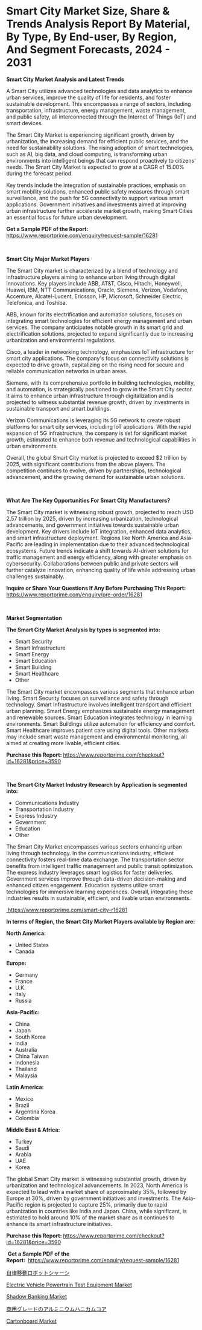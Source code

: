 <p><h1>Smart City Market Size, Share & Trends Analysis Report By Material, By Type, By End-user, By Region, And Segment Forecasts, 2024 - 2031</h1></p><p><strong>Smart City Market Analysis and Latest Trends</strong></p>
<p><p>A Smart City utilizes advanced technologies and data analytics to enhance urban services, improve the quality of life for residents, and foster sustainable development. This encompasses a range of sectors, including transportation, infrastructure, energy management, waste management, and public safety, all interconnected through the Internet of Things (IoT) and smart devices. </p><p>The Smart City Market is experiencing significant growth, driven by urbanization, the increasing demand for efficient public services, and the need for sustainability solutions. The rising adoption of smart technologies, such as AI, big data, and cloud computing, is transforming urban environments into intelligent beings that can respond proactively to citizens' needs. The Smart City Market is expected to grow at a CAGR of 15.00% during the forecast period. </p><p>Key trends include the integration of sustainable practices, emphasis on smart mobility solutions, enhanced public safety measures through smart surveillance, and the push for 5G connectivity to support various smart applications. Government initiatives and investments aimed at improving urban infrastructure further accelerate market growth, making Smart Cities an essential focus for future urban development.</p></p>
<p><strong>Get a Sample PDF of the Report:&nbsp;</strong> <a href="https://www.reportprime.com/enquiry/request-sample/16281">https://www.reportprime.com/enquiry/request-sample/16281</a></p>
<p>&nbsp;</p>
<p><strong>Smart City Major Market Players</strong></p>
<p><p>The Smart City market is characterized by a blend of technology and infrastructure players aiming to enhance urban living through digital innovations. Key players include ABB, AT&T, Cisco, Hitachi, Honeywell, Huawei, IBM, NTT Communications, Oracle, Siemens, Verizon, Vodafone, Accenture, Alcatel-Lucent, Ericsson, HP, Microsoft, Schneider Electric, Telefonica, and Toshiba.</p><p>ABB, known for its electrification and automation solutions, focuses on integrating smart technologies for efficient energy management and urban services. The company anticipates notable growth in its smart grid and electrification solutions, projected to expand significantly due to increasing urbanization and environmental regulations.</p><p>Cisco, a leader in networking technology, emphasizes IoT infrastructure for smart city applications. The company's focus on connectivity solutions is expected to drive growth, capitalizing on the rising need for secure and reliable communication networks in urban areas.</p><p>Siemens, with its comprehensive portfolio in building technologies, mobility, and automation, is strategically positioned to grow in the Smart City sector. It aims to enhance urban infrastructure through digitalization and is projected to witness substantial revenue growth, driven by investments in sustainable transport and smart buildings.</p><p>Verizon Communications is leveraging its 5G network to create robust platforms for smart city services, including IoT applications. With the rapid expansion of 5G infrastructure, the company is set for significant market growth, estimated to enhance both revenue and technological capabilities in urban environments.</p><p>Overall, the global Smart City market is projected to exceed $2 trillion by 2025, with significant contributions from the above players. The competition continues to evolve, driven by partnerships, technological advancement, and the growing demand for sustainable urban solutions.</p></p>
<p>&nbsp;</p>
<p><strong>What Are The Key Opportunities For Smart City Manufacturers?</strong></p>
<p><p>The Smart City market is witnessing robust growth, projected to reach USD 2.57 trillion by 2025, driven by increasing urbanization, technological advancements, and government initiatives towards sustainable urban development. Key drivers include IoT integration, enhanced data analytics, and smart infrastructure deployment. Regions like North America and Asia-Pacific are leading in implementation due to their advanced technological ecosystems. Future trends indicate a shift towards AI-driven solutions for traffic management and energy efficiency, along with greater emphasis on cybersecurity. Collaborations between public and private sectors will further catalyze innovation, enhancing quality of life while addressing urban challenges sustainably.</p></p>
<p><strong>Inquire or Share Your Questions If Any Before Purchasing This Report:</strong> <a href="https://www.reportprime.com/enquiry/pre-order/16281">https://www.reportprime.com/enquiry/pre-order/16281</a></p>
<p>&nbsp;</p>
<p><strong>Market Segmentation</strong></p>
<p><strong>The Smart City Market Analysis by types is segmented into:</strong></p>
<p><ul><li>Smart Security</li><li>Smart Infrastructure</li><li>Smart Energy</li><li>Smart Education</li><li>Smart Building</li><li>Smart Healthcare</li><li>Other</li></ul></p>
<p><p>The Smart City market encompasses various segments that enhance urban living. Smart Security focuses on surveillance and safety through technology. Smart Infrastructure involves intelligent transport and efficient urban planning. Smart Energy emphasizes sustainable energy management and renewable sources. Smart Education integrates technology in learning environments. Smart Buildings utilize automation for efficiency and comfort. Smart Healthcare improves patient care using digital tools. Other markets may include smart waste management and environmental monitoring, all aimed at creating more livable, efficient cities.</p></p>
<p><strong>Purchase this Report:&nbsp;</strong><a href="https://www.reportprime.com/checkout?id=16281&price=3590">https://www.reportprime.com/checkout?id=16281&price=3590</a></p>
<p>&nbsp;</p>
<p><strong>The Smart City Market Industry Research by Application is segmented into:</strong></p>
<p><ul><li>Communications Industry</li><li>Transportation Industry</li><li>Express Industry</li><li>Government</li><li>Education</li><li>Other</li></ul></p>
<p><p>The Smart City Market encompasses various sectors enhancing urban living through technology. In the communications industry, efficient connectivity fosters real-time data exchange. The transportation sector benefits from intelligent traffic management and public transit optimization. The express industry leverages smart logistics for faster deliveries. Government services improve through data-driven decision-making and enhanced citizen engagement. Education systems utilize smart technologies for immersive learning experiences. Overall, integrating these industries results in sustainable, efficient, and livable urban environments.</p></p>
<p><a href="https://www.reportprime.com/smart-city-r16281">&nbsp;https://www.reportprime.com/smart-city-r16281</a></p>
<p><strong>In terms of Region, the Smart City Market Players available by Region are:</strong></p>
<p>
    <p> <strong> North America: </strong>
        <ul>
            <li>United States</li>
            <li>Canada</li>
        </ul>
        </p> 
    <p> <strong> Europe: </strong>
        <ul>
            <li>Germany</li>
            <li>France</li>
            <li>U.K.</li>
            <li>Italy</li>
            <li>Russia</li>
        </ul>
        </p> 
    <p> <strong> Asia-Pacific: </strong>
        <ul>
            <li>China</li>
            <li>Japan</li>
            <li>South Korea</li>
            <li>India</li>
            <li>Australia</li>
            <li>China Taiwan</li>
            <li>Indonesia</li>
            <li>Thailand</li>
            <li>Malaysia</li>
        </ul>
        </p> 
    <p> <strong> Latin America: </strong>
        <ul>
            <li>Mexico</li>
            <li>Brazil</li>
            <li>Argentina Korea</li>
            <li>Colombia</li>
        </ul>
        </p> 
    <p> <strong> Middle East & Africa: </strong>
        <ul>
            <li>Turkey</li>
            <li>Saudi</li>
            <li>Arabia</li>
            <li>UAE</li>
            <li>Korea</li>
        </ul>
    </p>
    </p>
<p><p>The global Smart City market is witnessing substantial growth, driven by urbanization and technological advancements. In 2023, North America is expected to lead with a market share of approximately 35%, followed by Europe at 30%, driven by government initiatives and investments. The Asia-Pacific region is projected to capture 25%, primarily due to rapid urbanization in countries like India and Japan. China, while significant, is estimated to hold around 10% of the market share as it continues to enhance its smart infrastructure initiatives.</p></p>
<p><strong>Purchase this Report: </strong><a href="https://www.reportprime.com/checkout?id=16281&price=3590">https://www.reportprime.com/checkout?id=16281&price=3590</a></p>
<p>&nbsp;<strong>Get a Sample PDF of the Report:&nbsp;&nbsp;</strong><a href="https://www.reportprime.com/enquiry/request-sample/16281">https://www.reportprime.com/enquiry/request-sample/16281</a></p>
<p><strong></strong></p>
<p><p><a href="https://medium.com/@tubbs463/autonomous-mobile-robot-chassis-market-%E3%81%AF-%E3%82%B3%E3%82%B9%E3%83%88%E7%AE%A1%E7%90%86%E3%81%A8%E5%8A%B9%E7%8E%87%E5%90%91%E4%B8%8A%E3%82%92%E5%84%AA%E5%85%88%E3%81%97%E3%81%BE%E3%81%99-%E3%81%95%E3%82%89%E3%81%AB-%E5%A0%B1%E5%91%8A%E6%9B%B8%E3%81%AF%E5%B8%82%E5%A0%B4%E3%81%AE%E9%9C%80%E8%A6%81%E9%9D%A2%E3%81%A8%E4%BE%9B%E7%B5%A6%E9%9D%A2%E3%81%AE%E4%B8%A1%E6%96%B9%E3%82%92%E3%82%AB%E3%83%90%E3%83%BC%E3%81%97%E3%81%A6%E3%81%84%E3%81%BE%E3%81%99-df10e183ab4f">自律移動ロボットシャーシ</a></p><p><a href="https://issuu.com/reportprime-2/docs/electric-vehicle-powertrain-test-eq_f60233a2429cdb">Electric Vehicle Powertrain Test Equipment Market</a></p><p><a href="https://github.com/gulaimolin/Market-Research-Report-List-6/blob/main/shadow-banking-market.md">Shadow Banking Market</a></p><p><a href="https://medium.com/@tubbs463/commercial-grade-aluminum-honeycomb-core-market-%E3%81%AF-%E3%82%B3%E3%82%B9%E3%83%88%E7%AE%A1%E7%90%86%E3%81%A8%E5%8A%B9%E7%8E%87%E5%90%91%E4%B8%8A%E3%82%92%E5%84%AA%E5%85%88%E3%81%97%E3%81%BE%E3%81%99-dbc660d50f8d">商用グレードのアルミニウムハニカムコア</a></p><p><a href="https://medium.com/@arteevalith3/the-cartonboard-market-is-experiencing-higher-than-anticipated-demand-compared-to-pre-pandemic-ac2ac1b458df">Cartonboard Market</a></p></p>